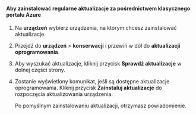 <!--author=SharS last changed: 9/17/15-->

#### <a name="to-install-regular-updates-via-the-azure-classic-portal"></a>Aby zainstalować regularne aktualizacje za pośrednictwem klasycznego portalu Azure
1. Na **urządzeń** wybierz urządzenia, na którym chcesz zainstalować aktualizacje.
2. Przejdź do **urządzeń** > **konserwacji** i przewiń w dół do **aktualizacji oprogramowania**.
3. Aby wyszukać aktualizacje, kliknij przycisk **Sprawdź aktualizacje** w dolnej części strony.
4. Zostanie wyświetlony komunikat, jeśli są dostępne aktualizacje oprogramowania. Kliknij przycisk **Zainstaluj aktualizacje** do rozpoczęcia aktualizowania urządzenia.
   
    Po pomyślnym zainstalowaniu aktualizacji, otrzymasz powiadomienie.

